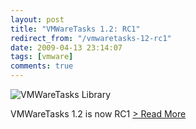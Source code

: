 ```yaml
---
layout: post
title: "VMWareTasks 1.2: RC1"
redirect_from: "/vmwaretasks-12-rc1"
date: 2009-04-13 23:14:07
tags: [vmware]
comments: true
---
```

![VMWareTasks Library](http://i3.codeplex.com/Project/Download/FileDownload.aspx?ProjectName=vmwaretasks&DownloadId=65246)

VMWareTasks 1.2 is now RC1 [> Read More](http://vmwaretasks.codeplex.com/Release/ProjectReleases.aspx?ReleaseId=25219)

